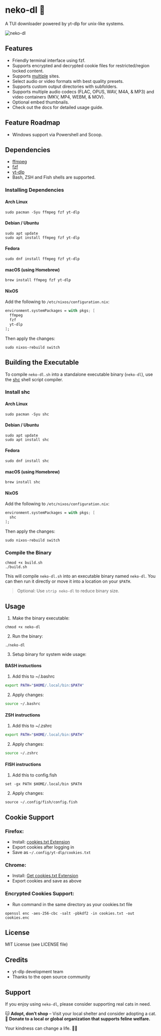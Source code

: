 # neko-dl 🐾

A TUI downloader powered by yt-dlp for unix-like systems.

![neko-dl](https://github.com/user-attachments/assets/a17ae4c1-c8e8-4e0a-a766-f57133379870)



## Features

- Friendly terminal interface using fzf.
- Supports encrypted and decrypted cookie files for restricted/region locked content.
- Supports [multiple](https://github.com/yt-dlp/yt-dlp/blob/master/supportedsites.md) sites.
- Select audio or video formats with best quality presets.
- Supports custom output directories with subfolders.
- Supports multiple audio codecs (FLAC, OPUS, WAV, M4A, & MP3) and video containers (MKV, MP4, WEBM, & MOV).
- Optional embed thumbnails.
- Check out the docs for detailed usage guide.

## Feature Roadmap
- Windows support via Powershell and Scoop.

## Dependencies

- [ffmpeg](https://ffmpeg.org/)
- [fzf](https://github.com/junegunn/fzf)
- [yt-dlp](https://github.com/yt-dlp/yt-dlp)
- Bash, ZSH and Fish shells are supported.

### Installing Dependencies

#### Arch Linux
```bash/zsh/fish
sudo pacman -Syu ffmpeg fzf yt-dlp
```

#### Debian / Ubuntu
```bash/zsh/fish
sudo apt update
sudo apt install ffmpeg fzf yt-dlp
```

#### Fedora
```bash/zsh/fish
sudo dnf install ffmpeg fzf yt-dlp
```

#### macOS (using Homebrew)
```bash/zsh/fish
brew install ffmpeg fzf yt-dlp
```

#### NixOS
Add the following to `/etc/nixos/configuration.nix`:
```nix
environment.systemPackages = with pkgs; [
  ffmpeg
  fzf
  yt-dlp
];
```
Then apply the changes:
```bash/zsh/fish
sudo nixos-rebuild switch
```

## Building the Executable

To compile `neko-dl.sh` into a standalone executable binary (`neko-dl`), use the [shc](https://github.com/neurobin/shc) shell script compiler.

### Install shc

#### Arch Linux
```bash/zsh/fish
sudo pacman -Syu shc
```

#### Debian / Ubuntu
```bash/zsh/fish
sudo apt update
sudo apt install shc
```

#### Fedora
```bash/zsh/fish
sudo dnf install shc
```

#### macOS (using Homebrew)
```bash/zsh/fish
brew install shc
```
#### NixOS
Add the following to `/etc/nixos/configuration.nix`:
```nix
environment.systemPackages = with pkgs; [
  shc
];
```
Then apply the changes:
```bash/zsh/fish
sudo nixos-rebuild switch
```
### Compile the Binary

```bash/zsh/fish
chmod +x build.sh
./build.sh
```

This will compile `neko-dl.sh` into an executable binary named `neko-dl`. You can then run it directly or move it into a location on your `$PATH`.

> Optional: Use `strip neko-dl` to reduce binary size.


## Usage

1. Make the binary executable:
```bash/zsh/fish
chmod +x neko-dl
```

2. Run the binary:
```bash/zsh/fish
./neko-dl
```
3. Setup binary for system wide usage:

#### BASH instuctions

1. Add this to ~/.bashrc
```bash
export PATH="$HOME/.local/bin:$PATH"
```
2. Apply changes:
```bash
source ~/.bashrc
```

#### ZSH instructions

1. Add this to ~/.zshrc
```zsh
export PATH="$HOME/.local/bin:$PATH"
```
2. Apply changes:
```zsh
source ~/.zshrc
```

#### FISH instructions

1. Add this to config.fish
```fish
set -gx PATH $HOME/.local/bin $PATH
```
2. Apply changes:
```fish
source ~/.config/fish/config.fish
```

## Cookie Support

### Firefox:
- Install: [cookies.txt Extension](https://addons.mozilla.org/en-US/firefox/addon/cookies-txt/)
- Export cookies after logging in
- Save as `~/.config/yt-dlp/cookies.txt`

### Chrome:
- Install: [Get cookies.txt Extension](https://chrome.google.com/webstore/detail/get-cookiestxt/kfcokbgbmbljjbfilkdfplklnibmbecp)
- Export cookies and save as above

### Encrypted Cookies Support:
- Run command in the same directory as your cookies.txt file
```bash/zsh/fish
openssl enc -aes-256-cbc -salt -pbkdf2 -in cookies.txt -out cookies.enc
```

## License

MIT License (see LICENSE file)

## Credits

- yt-dlp development team
- Thanks to the open source community


## Support

If you enjoy using `neko-dl`, please consider supporting real cats in need.

🐱 **Adopt, don’t shop** – Visit your local shelter and consider adopting a cat.  
🐾 **Donate to a local or global organization that supports feline welfare.**  

Your kindness can change a life. 🖤🐾

